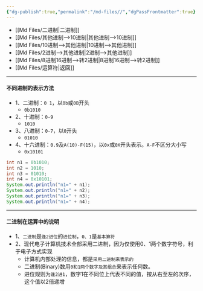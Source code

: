 ```yaml
---
{"dg-publish":true,"permalink":"/md-files//","dgPassFrontmatter":true}
---
```


- [[Md Files/二进制\|二进制]]
- [[Md Files/其他进制-->10进制\|其他进制-->10进制]] 
- [[Md Files/10进制-->其他进制\|10进制-->其他进制]]  
- [[Md Files/2进制-->其他进制\|2进制-->其他进制]] 
- [[Md Files/8进制16进制-->转2进制\|8进制16进制-->转2进制]] 
- [[Md Files/运算符\|返回]]  
---
#### 不同进制的表示方法
- 1、二进制：`0 1`，以`0b`或`0B`开头
	- `0b1010`
- 2、十进制：`0-9`
	- `1010`
- 3、八进制：`0-7`，以`0`开头
	- `01010`
- 4、十六进制：`0.9`及`A(10)-F(15)`，以`0x`或`0X`开头表示。`A-F`不区分大小写
	- `0x10101` 
```java
int n1 = 0b1010;
int n2 = 1010;
int n3 = 01010;
int n4 = 0x10101;
System.out.println("n1=" + n1);
System.out.println("n1=" + n2);
System.out.println("n1=" + n3);
System.out.println("n1=" + n4);
```
---
#### 二进制在运算中的说明
- 1、`二进制`是`逢2进位`的`进位制`，`0、1`是`基本算符`
- 2、现代电子计算机技术全部采用二进制，因为仅使用0、1两个数字符号，利于电子方式实现
	- 计算机内部处理的信息，都是`采用二进制来表示的`
	- 二进制(Binary)数用`0和1两个数字及其组合`来表示任何数。
	- 进位规则为`逢2进1`，数字1在不同位上代表不同的值，按从右至左的次序，这个值以2倍递增
